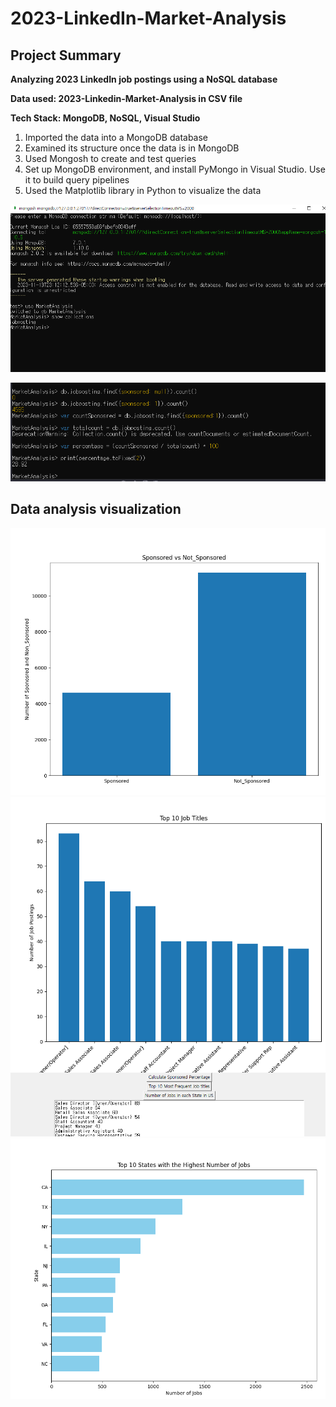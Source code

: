 # 2023-LinkedIn-Market-Analysis

## Project Summary

**Analyzing 2023 LinkedIn job postings using a NoSQL database**

**Data used: 2023-Linkedin-Market-Analysis in CSV file**

**Tech Stack:  MongoDB, NoSQL, Visual Studio**

1.  Imported the data into a MongoDB database
2.  Examined its structure once the data is in MongoDB
3.  Used Mongosh to create and test queries
4.  Set up MongoDB environment, and install PyMongo in Visual Studio. Use it to build query pipelines
5.  Used the Matplotlib library in Python to visualize the data

![image](https://github.com/jongjunkim/2023-LinkedIn-Market-Analysis/blob/main/image/%EC%B2%AB%ED%99%94%EB%A9%B4.PNG)

![image](https://github.com/jongjunkim/2023-LinkedIn-Market-Analysis/blob/main/image/sponsored.PNG)

## Data analysis visualization

![image](https://github.com/jongjunkim/2023-LinkedIn-Market-Analysis/blob/main/image/sponsorgraph.PNG)
![image](https://github.com/jongjunkim/2023-LinkedIn-Market-Analysis/blob/main/image/jobtitlesgraph.PNG)
![image](https://github.com/jongjunkim/2023-LinkedIn-Market-Analysis/blob/main/image/highest.PNG)
